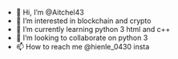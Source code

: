 - 👋 Hi, I’m @Aitchel43
- 👀 I’m interested in blockchain and crypto
- 🌱 I’m currently learning python 3 html and c++
- 💞️ I’m looking to collaborate on python 3
- 📫 How to reach me @hienle_0430 insta

<!---
Aitchel43/Aitchel43 is a ✨ special ✨ repository because its `README.md` (this file) appears on your GitHub profile.
You can click the Preview link to take a look at your changes.
--->
